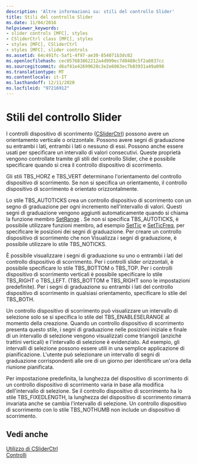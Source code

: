 ```yaml
---
description: 'Altre informazioni su: stili del controllo Slider'
title: Stili del controllo Slider
ms.date: 11/04/2016
helpviewer_keywords:
- slider controls [MFC], styles
- CSliderCtrl class [MFC], styles
- styles [MFC], CSliderCtrl
- styles [MFC], slider controls
ms.assetid: 64c491fc-5af1-4f97-ae30-854071b3dc02
ms.openlocfilehash: cec057683862212a4d999ec7d0488c5f2a0837cc
ms.sourcegitcommit: d6af41e42699628c3e2e6063ec7b03931a49a098
ms.translationtype: MT
ms.contentlocale: it-IT
ms.lasthandoff: 12/11/2020
ms.locfileid: "97216912"
---
```

# <a name="slider-control-styles"></a>Stili del controllo Slider

I controlli dispositivo di scorrimento ([CSliderCtrl](../mfc/reference/csliderctrl-class.md)) possono avere un orientamento verticale o orizzontale. Possono avere segni di graduazione su entrambi i lati, entrambi i lati o nessuno di essi. Possono anche essere usati per specificare un intervallo di valori consecutivi. Queste proprietà vengono controllate tramite gli stili del controllo Slider, che è possibile specificare quando si crea il controllo dispositivo di scorrimento.

Gli stili TBS_HORZ e TBS_VERT determinano l'orientamento del controllo dispositivo di scorrimento. Se non si specifica un orientamento, il controllo dispositivo di scorrimento è orientato orizzontalmente.

Lo stile TBS_AUTOTICKS crea un controllo dispositivo di scorrimento con un segno di graduazione per ogni incremento nell'intervallo di valori. Questi segni di graduazione vengono aggiunti automaticamente quando si chiama la funzione membro [SetRange](../mfc/reference/csliderctrl-class.md#setrange) . Se non si specifica TBS_AUTOTICKS, è possibile utilizzare funzioni membro, ad esempio [SetTic](../mfc/reference/csliderctrl-class.md#settic) e [SetTicFreq](../mfc/reference/csliderctrl-class.md#setticfreq), per specificare le posizioni dei segni di graduazione. Per creare un controllo dispositivo di scorrimento che non Visualizza i segni di graduazione, è possibile utilizzare lo stile TBS_NOTICKS.

È possibile visualizzare i segni di graduazione su uno o entrambi i lati del controllo dispositivo di scorrimento. Per i controlli slider orizzontali, è possibile specificare lo stile TBS_BOTTOM o TBS_TOP. Per i controlli dispositivo di scorrimento verticali è possibile specificare lo stile TBS_RIGHT o TBS_LEFT. (TBS_BOTTOM e TBS_RIGHT sono le impostazioni predefinite). Per i segni di graduazione su entrambi i lati del controllo dispositivo di scorrimento in qualsiasi orientamento, specificare lo stile del TBS_BOTH.

Un controllo dispositivo di scorrimento può visualizzare un intervallo di selezione solo se si specifica lo stile del TBS_ENABLESELRANGE al momento della creazione. Quando un controllo dispositivo di scorrimento presenta questo stile, i segni di graduazione nelle posizioni iniziale e finale di un intervallo di selezione vengono visualizzati come triangoli (anziché trattini verticali) e l'intervallo di selezione è evidenziato. Ad esempio, gli intervalli di selezione possono essere utili in una semplice applicazione di pianificazione. L'utente può selezionare un intervallo di segni di graduazione corrispondenti alle ore di un giorno per identificare un'ora della riunione pianificata.

Per impostazione predefinita, la lunghezza del dispositivo di scorrimento di un controllo dispositivo di scorrimento varia in base alla modifica dell'intervallo di selezione. Se il controllo dispositivo di scorrimento ha lo stile TBS_FIXEDLENGTH, la lunghezza del dispositivo di scorrimento rimarrà invariata anche se cambia l'intervallo di selezione. Un controllo dispositivo di scorrimento con lo stile TBS_NOTHUMB non include un dispositivo di scorrimento.

## <a name="see-also"></a>Vedi anche

[Utilizzo di CSliderCtrl](../mfc/using-csliderctrl.md)<br/>
[Controlli](../mfc/controls-mfc.md)
